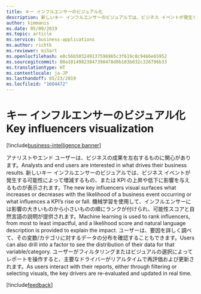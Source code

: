 ```yaml
---
title: キー インフルエンサーのビジュアル化
description: 新しいキー インフルエンサーのビジュアルでは、ビジネス イベントが発生する可能性によって増減するもの、または KPI の上昇や低下に影響を与えるものが表示されます
author: kimmanis
ms.date: 05/09/2019
ms.topic: article
ms.service: business-applications
ms.author: richtk
ms.reviewer: mihart
ms.openlocfilehash: e8c56b503249137596965c3f619c8c9466e65952
ms.sourcegitcommit: 80a10149823847398478d0b103b032c326796b33
ms.translationtype: HT
ms.contentlocale: ja-JP
ms.lasthandoff: 05/23/2019
ms.locfileid: "1604472"
---
```

# <a name="key-influencers-visualization"></a><span data-ttu-id="128a4-103">キー インフルエンサーのビジュアル化</span><span class="sxs-lookup"><span data-stu-id="128a4-103">Key influencers visualization</span></span>

[!include[business-intelligence banner](../../includes/business-intelligence.md)]

<span data-ttu-id="128a4-104">アナリストやエンド ユーザーは、ビジネスの成果を左右するものに関心があります。</span><span class="sxs-lookup"><span data-stu-id="128a4-104">Analysts and end users are interested in what drives their business results.</span></span> <span data-ttu-id="128a4-105">新しいキー インフルエンサーのビジュアルでは、ビジネス イベントが発生する可能性によって増減するもの、または KPI の上昇や低下に影響を与えるものが表示されます。</span><span class="sxs-lookup"><span data-stu-id="128a4-105">The new key influencers visual surfaces what increases or decreases with the likelihood of a business event occurring or what influences a KPI’s rise or fall.</span></span> <span data-ttu-id="128a4-106">機械学習を使用して、インフルエンサーには影響の大きいものから小さいものの順にランクが付けられ、可能性スコアと自然言語の説明が提供されます。</span><span class="sxs-lookup"><span data-stu-id="128a4-106">Machine learning is used to rank influencers, from most to least impactful, and a likelihood score and natural language description is provided to explain the impact.</span></span> <span data-ttu-id="128a4-107">ユーザーは、要因を詳しく調べて、その変数/カテゴリに対するデータの分布を確認することもできます。</span><span class="sxs-lookup"><span data-stu-id="128a4-107">Users can also drill into a factor to see the distribution of their data for that variable/category.</span></span>  <span data-ttu-id="128a4-108">ユーザーがフィルタリングまたはビジュアルの選択によってレポートを操作すると、主要なドライバーがリアルタイムで再評価および更新されます。</span><span class="sxs-lookup"><span data-stu-id="128a4-108">As users interact with their reports, either through filtering or selecting visuals, the key drivers are re-evaluated and updated in real time.</span></span>

[!include[feedback](../includes/desktop-feedback.md)]